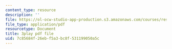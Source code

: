 ```yaml
---
content_type: resource
description: ''
file: https://ol-ocw-studio-app-production.s3.amazonaws.com/courses/res-8-007-cosmic-origin-of-the-chemical-elements-fall-2019/7c85684f26ebf5a3bc8f531199050a5c_QTJuzevTGkQ.pdf
file_type: application/pdf
resourcetype: Document
title: 3play pdf file
uid: 7c85684f-26eb-f5a3-bc8f-531199050a5c
---
```

